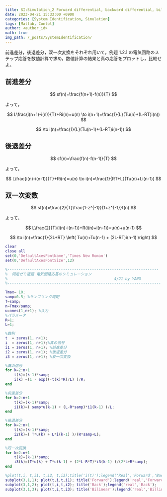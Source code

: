 ```yaml
---
title: SI:Simulation_2 Forward differential, backward differential, bilinear transformation
date: 2023-04-21 15:33:00 +0900
categories: [System Identification, Simulation]
tags: [Matlab, Contol]
author: <author_id>
math: true
img_path: /_posts/SystemIdentification/
---
```


前進差分，後退差分，双一次変換をそれぞれ用いて，例題 1.2.1 の電気回路のステップ応答を数値計算で求め，数値計算の結果と真の応答をプロットし，比較せよ。

## 前進差分

$$
    sf(n)=\frac{f(n+1)-f(n)}{T}
$$

よって，

$$
    L\frac{i(n+1)-i(n)}{T}+Ri(n)=u(n) \to i(n+1)=\frac{1}{L}(Tu(n)+(L-RT)i(n))
$$

$$
    \to i(n)=\frac{1}{L}(Tu(n-1)+(L-RT)i(n-1)) 
$$

## 後退差分

$$
    sf(n)=\frac{f(n)-f(n-1)}{T}
$$

よって，

$$
    L\frac{i(n)-i(n-1)}{T}+Ri(n)=u(n) \to i(n)=\frac{1}{RT+L}(Tu(n)+Li(n-1))
$$

## 双一次変数

$$
    sf(n)=\frac{2}{T}\frac{1-z^{-1}}{1+z^{-1}}f(n)
$$

よって，

$$
L\frac{2}{T}(i(n)-i(n-1))+R(i(n)+i(n-1))=u(n)+u(n-1)
$$

$$
    \to i(n)=\frac{1}{2L+RT} \left( Tu(n)+Tu(n-1) + (2L-RT)i(n-1)  \right)
$$

```matlab
clear
close all
set(0,'DefaultAxesFontName','Times New Roman')
set(0,'DefaultAxesFontSize',12)

%--------------------------------------------------------------------
%  同定ゼミ宿題 電気回路応答のシミュレーション
%                                                4/21 by YANG
%---------------------------------------------------------------------

Tmax= 10; 
samp=0.5; %サンプリング周期
T=samp;
n=Tmax/samp;
u=ones(1,n+1); %入力
%パラメータ
R=1;
L=1;

%数列
t  = zeros(1, n+1);
i  = zeros(1, n+1);%真の信号 
i1 = zeros(1, n+1); %前進差分
i2 = zeros(1, n+1); %後退差分
i3 = zeros(1, n+1); %双一次変換

%真の信号
for k=2:n+1 
    t(k)=(k-1)*samp;
    i(k) =(1 - exp((-t(k)*R)/L) )/R;
end

%前進差分
for k=2:n+1
    t(k)=(k-1)*samp;
    i1(k)=( samp*u(k-1) + (L-R*samp)*i1(k-1) )/L;
end

%後退差分
for k=2:n+1 
    t(k)=(k-1)*samp;
    i2(k)=( T*u(k) + L*i(k-1) )/(R*samp+L);
end

%双一次変換
for k=2:n+1 
    t(k)=(k-1)*samp;
    i3(k)=(T*u(k) + T*u(k-1) + (2*L-R*T)*i3(k-1) )/(2*L+R*samp);
end

%plot(t,i, t,i1, t,i2, t,i3);title('i(t)');legend('Real','Forward','Back','Bilinear'); xlabel('t');ylabel('i(t)');grid on
subplot(3,1,1); plot(t,i,t,i1); title('Forward');legend('real','Forward');  xlabel('t'); ylabel('i(t)');grid on
subplot(3,1,2); plot(t,i,t,i2); title('Back');legend('real','Back');      xlabel('t'); ylabel('i(t)');grid on
subplot(3,1,3); plot(t,i,t,i3); title('Bilinear');legend('real','Billinear');  xlabel('t'); ylabel('i(t)');grid on

```